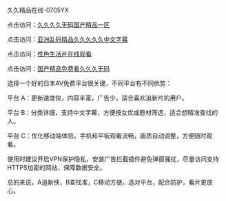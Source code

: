 
久久精品在线-0705YX


点击访问：<a href="https://tfda.pages.dev/">久久久久无码国产精品一区</a>

点击访问：<a href="https://bsdf-5f5.pages.dev/">亚洲乱码精品久久久久久中文字幕</a>

点击访问：<a href="https://cfad.pages.dev/">性色生活片在线观看</a>

点击访问：<a href="https://gfd-5xg.pages.dev/">国产精品免费看久久久无码</a>


  选择一个好的日本AV免费平台很关键，不同平台有不同优势：

平台 A：更新速度快，内容丰富，广告少，适合喜欢追新片的用户。

平台 B：分类详细，支持中文字幕，方便按女优或题材筛选，适合想精准查找的人。

平台 C：优化移动端体验，手机和平板观看流畅，画质自动调整，方便随时观看。

使用时建议开启VPN保护隐私，安装广告拦截插件避免弹窗骚扰，尽量访问支持HTTPS加密的网站，保障数据安全。

总的来说，A追新快，B查找准，C移动方便。选对平台，配合防护，看片更放心。

<span style="display:none;">[Canonical link](https://github.com/mot20250705/so13 ）</span>

